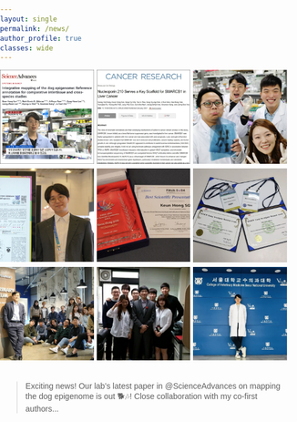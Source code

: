 ```yaml
---
layout: single
permalink: /news/
author_profile: true
classes: wide
---
```


<head>
    <meta charset="UTF-8">
    <meta name="viewport" content="width=device-width, initial-scale=1.0">
    <title>News - Responsive Layout</title>
    <style>
        body {
            font-family: Arial, sans-serif;
            margin: 0;
            padding: 0;
            box-sizing: border-box;
        }
        /* Container for the whole layout */
        .container {
            display: flex;
            justify-content: space-between;
            align-items: flex-start; /* Align items at the top */
            width: 100%;
            max-width: 1200px;
            margin: 0 auto;
            box-sizing: border-box;
        }
        /* Instagram gallery grid */
        .image-grid {
            flex-basis: 60%; /* Image section takes up 60% of the container width */
            display: grid;
            grid-template-columns: repeat(3, 1fr);
            grid-gap: 5px;
        }
        .image-grid img {
            width: 100%;
            height: auto;
            object-fit: cover;
        }
        /* Twitter embed section */
        .twitter-embed {
            flex-basis: 40%; /* Twitter section takes up 35% of the container width */
            margin-left: 1%;
        }
        /* For smaller screens (max-width: 1024px) */
        @media (max-width: 1024px) {
            .container {
                flex-wrap: wrap;
            }
            .image-grid {
                flex-basis: 100%; /* Image grid takes full width */
                grid-template-columns: repeat(3, 1fr);
            }
            .twitter-embed {
                flex-basis: 100%; /* Twitter embed takes full width */
                margin-top: 20px; /* Add margin to separate from images */
            }
        }
        /* For mobile screens (max-width: 768px) */
        @media (max-width: 768px) {
            .container {
                flex-direction: column;
                align-items: center;
            }
            .image-grid {
                grid-template-columns: repeat(3, 1fr);
            }
            .twitter-embed {
                width: 100%; /* Full width for Twitter embed */
                margin-top: 20px;
            }
        }
    </style>
</head>
<body>

<div class="container">
    <!-- Instagram Gallery -->
    <div class="image-grid">
        <a href="https://www.instagram.com/p/CuZKxFGPk0O/" target="_blank">
            <img src="../images/news/2307_SNU.jpg" alt="2307_SNU"></a>
        <a href="https://www.instagram.com/p/CZvYXxmPGwq/" target="_blank">
            <img src="../images/news/2101_AACR.jpg" alt="2101_AACR"></a>
        <a href="https://www.instagram.com/p/CGhxYR_HjR_/" target="_blank">
            <img src="../images/news/2010_SNU2.jpg" alt="2010_SNU2"></a>
        <a href="https://www.instagram.com/p/DB1SOOzPsX_/" target="_blank">
            <img src="../images/news/2410_FAVA.jpg" alt="2410_FAVA"></a>
        <a href="https://www.instagram.com/p/DB1R54KvbrH/" target="_blank">
            <img src="../images/news/2410_FAVA2.jpg" alt="2410_FAVA2"></a>
        <a href="https://www.instagram.com/p/CjVQwtbPg_B/" target="_blank">
            <img src="../images/news/2209_KSMCB.jpg" alt="2209_KSMCB"></a>
        <a href="https://www.instagram.com/p/CGaB1Bvn8ST/" target="_blank">
            <img src="../images/news/2010_SNU.jpg" alt="2010_SNU"></a>
        <!--<a href="https://www.instagram.com/p/CL0bDXehVUR/?img_index=3" target="_blank">
            <img src="../images/news/2102_SNU.jpg" alt="2102_SNU"></a>-->
        <!--<a href="https://www.instagram.com/p/BuvhO24gLgW/" target="_blank">
            <img src="../images/news/1902_USA.jpg" alt="1902_USA"></a>-->
        <a href="https://www.instagram.com/p/CVm7MVQPsD0/" target="_blank">
            <img src="../images/news/1505_DKU.jpg" alt="1505_DKU"></a>
        <a href="https://www.instagram.com/p/Bu1Y-yDgBWt/" target="_blank">
            <img src="../images/news/1911_SNU.jpg" alt="1911_SNU"></a>
    </div>
    <!-- Twitter Embed -->
    <div class="twitter-embed">
        <blockquote class="twitter-tweet">
            <p lang="en" dir="ltr">Exciting news! Our lab’s latest paper in @ScienceAdvances on mapping the dog epigenome is out 🐕🎶! Close collaboration with my co-first authors...</p>
            <a href="https://twitter.com/new__hong/status/1676900193747488768"></a>
        </blockquote>
        <script async src="https://platform.twitter.com/widgets.js" charset="utf-8"></script>
    </div>
</div>

</body>
